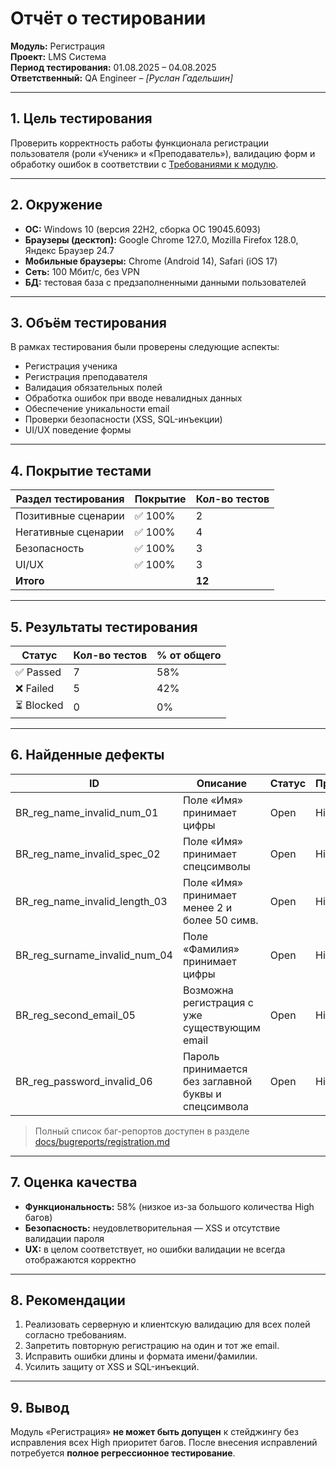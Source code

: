 # Отчёт о тестировании  
**Модуль:** Регистрация  
**Проект:** LMS Система  
**Период тестирования:** 01.08.2025 – 04.08.2025  
**Ответственный:** QA Engineer – *[Руслан Гадельшин]*  

---

## 1. Цель тестирования
Проверить корректность работы функционала регистрации пользователя (роли «Ученик» и «Преподаватель»), валидацию форм и обработку ошибок в соответствии с [Требованиями к модулю](docs/requirements/registration.md).

---

## 2. Окружение
- **ОС:** Windows 10 (версия 22H2, сборка ОС 19045.6093)  
- **Браузеры (десктоп):** Google Chrome 127.0, Mozilla Firefox 128.0, Яндекс Браузер 24.7  
- **Мобильные браузеры:** Chrome (Android 14), Safari (iOS 17)  
- **Сеть:** 100 Мбит/с, без VPN  
- **БД:** тестовая база с предзаполненными данными пользователей

---

## 3. Объём тестирования
В рамках тестирования были проверены следующие аспекты:
- Регистрация ученика  
- Регистрация преподавателя  
- Валидация обязательных полей  
- Обработка ошибок при вводе невалидных данных  
- Обеспечение уникальности email  
- Проверки безопасности (XSS, SQL-инъекции)  
- UI/UX поведение формы  

---

## 4. Покрытие тестами
| Раздел тестирования       | Покрытие | Кол-во тестов |
|---------------------------|----------|---------------|
| Позитивные сценарии       | ✅ 100%  | 2             |
| Негативные сценарии       | ✅ 100%  | 4             |
| Безопасность              | ✅ 100%  | 3             |
| UI/UX                     | ✅ 100%  | 3             |
| **Итого**                 |          | **12**        |

---

## 5. Результаты тестирования
| Статус      | Кол-во тестов | % от общего |
|-------------|---------------|-------------|
| ✅ Passed   | 7             | 58%         |
| ❌ Failed   | 5             | 42%         |
| ⏳ Blocked  | 0             | 0%          |

---

## 6. Найденные дефекты
| ID          | Описание                                                    | Статус | Приоритет |
|-------------|-------------------------------------------------------------|--------|-----------|
| BR_reg_name_invalid_num_01   | Поле «Имя» принимает цифры                  | Open   | High      |
| BR_reg_name_invalid_spec_02  | Поле «Имя» принимает спецсимволы            | Open   | High      |
| BR_reg_name_invalid_length_03| Поле «Имя» принимает менее 2 и более 50 симв.| Open   | High      |
| BR_reg_surname_invalid_num_04| Поле «Фамилия» принимает цифры               | Open   | High      |
| BR_reg_second_email_05       | Возможна регистрация с уже существующим email| Open   | High      |
| BR_reg_password_invalid_06   | Пароль принимается без заглавной буквы и спецсимвола | Open | High |

> Полный список баг-репортов доступен в разделе [docs/bugreports/registration.md](docs/bugreports/registration.md)

---

## 7. Оценка качества
- **Функциональность:** 58% (низкое из-за большого количества High багов)  
- **Безопасность:** неудовлетворительная — XSS и отсутствие валидации пароля  
- **UX:** в целом соответствует, но ошибки валидации не всегда отображаются корректно  

---

## 8. Рекомендации
1. Реализовать серверную и клиентскую валидацию для всех полей согласно требованиям.  
2. Запретить повторную регистрацию на один и тот же email.  
3. Исправить ошибки длины и формата имени/фамилии.  
4. Усилить защиту от XSS и SQL-инъекций.  

---

## 9. Вывод
Модуль «Регистрация» **не может быть допущен** к стейджингу без исправления всех High приоритет багов. После внесения исправлений потребуется **полное регрессионное тестирование**.
